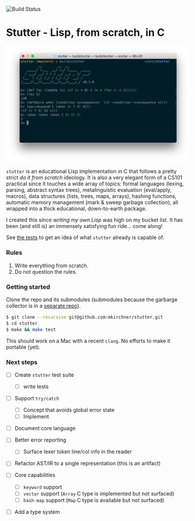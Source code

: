 ![Build Status](https://github.com/mkirchner/stutter/workflows/C/C++%20CI/badge.svg)

Stutter - Lisp, from scratch, in C
==================================

![screenshot](doc/screenshot.png)

`stutter` is an educational Lisp implementation in C that follows a pretty strict
*do it from scratch* ideology. It is also a very elegant
form of a CS101 practical since it touches a wide array of topics: formal languages
(lexing, parsing, abstract syntax trees), metalinguistic evaluation
(eval/apply, macros), data structures (lists, trees, maps, arrays), hashing
functions, automatic memory management (mark & sweep garbage collection), all
wrapped into a thick educational, down-to-earth package.

I created this since *writing my own Lisp* was high on my bucket list. It has
been (and still is) an immensely satisfying fun ride... come along!

See [the tests](test/lang/) to get an idea of what `stutter` already is capable of.

### Rules

1. Write everything from scratch.
2. Do not question the rules.

### Getting started

Clone the repo and its submodules (submodules because the garbarge collector is in a [separate repo](https://github.com/mkirchner/gc)).

```bash
$ git clone --recursive git@github.com:mkirchner/stutter.git
$ cd stutter
$ make && make test
```

This should work on a Mac with a recent `clang`. No efforts to make it portable
(yet).


### Next steps

- [ ] Create `stutter` test suite
  - [ ] write tests
- [ ] Support `try/catch`
  - [ ] Concept that avoids global error state
  - [ ] Implement
- [ ] Document core language
- [ ] Better error reporting
  - [ ] Surface lexer token line/col info in the reader
- [ ] Refactor AST/IR to a single representation (this is an artifact)
- [ ] Core capabilities
  - [ ] `keyword` support
  - [ ] `vector` support (`Array` C type is implemented but not surfaced)
  - [ ] `hash-map` support (`Map` C type is available but not surfaced)
- [ ] Add a type system


